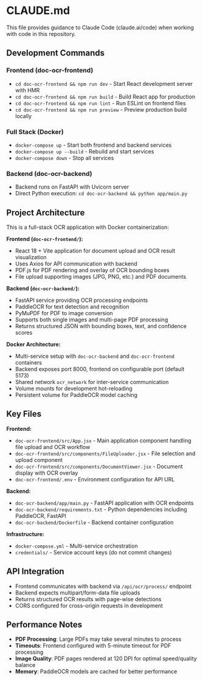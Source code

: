 # CLAUDE.md

This file provides guidance to Claude Code (claude.ai/code) when working with code in this repository.

## Development Commands

### Frontend (doc-ocr-frontend)
- `cd doc-ocr-frontend && npm run dev` - Start React development server with HMR
- `cd doc-ocr-frontend && npm run build` - Build React app for production 
- `cd doc-ocr-frontend && npm run lint` - Run ESLint on frontend files
- `cd doc-ocr-frontend && npm run preview` - Preview production build locally

### Full Stack (Docker)
- `docker-compose up` - Start both frontend and backend services
- `docker-compose up --build` - Rebuild and start services
- `docker-compose down` - Stop all services

### Backend (doc-ocr-backend)
- Backend runs on FastAPI with Uvicorn server
- Direct Python execution: `cd doc-ocr-backend && python app/main.py`

## Project Architecture

This is a full-stack OCR application with Docker containerization:

**Frontend (`doc-ocr-frontend/`):**
- React 18 + Vite application for document upload and OCR result visualization
- Uses Axios for API communication with backend
- PDF.js for PDF rendering and overlay of OCR bounding boxes
- File upload supporting images (JPG, PNG, etc.) and PDF documents

**Backend (`doc-ocr-backend/`):**
- FastAPI service providing OCR processing endpoints
- PaddleOCR for text detection and recognition
- PyMuPDF for PDF to image conversion 
- Supports both single images and multi-page PDF processing
- Returns structured JSON with bounding boxes, text, and confidence scores

**Docker Architecture:**
- Multi-service setup with `doc-ocr-backend` and `doc-ocr-frontend` containers
- Backend exposes port 8000, frontend on configurable port (default 5173)
- Shared network `ocr_network` for inter-service communication
- Volume mounts for development hot-reloading
- Persistent volume for PaddleOCR model caching

## Key Files

**Frontend:**
- `doc-ocr-frontend/src/App.jsx` - Main application component handling file upload and OCR workflow
- `doc-ocr-frontend/src/components/FileUploader.jsx` - File selection and upload component
- `doc-ocr-frontend/src/components/DocumentViewer.jsx` - Document display with OCR overlay
- `doc-ocr-frontend/.env` - Environment configuration for API URL

**Backend:**
- `doc-ocr-backend/app/main.py` - FastAPI application with OCR endpoints
- `doc-ocr-backend/requirements.txt` - Python dependencies including PaddleOCR, FastAPI
- `doc-ocr-backend/Dockerfile` - Backend container configuration

**Infrastructure:**
- `docker-compose.yml` - Multi-service orchestration
- `credentials/` - Service account keys (do not commit changes)

## API Integration

- Frontend communicates with backend via `/api/ocr/process/` endpoint
- Backend expects multipart/form-data file uploads
- Returns structured OCR results with page-wise detections
- CORS configured for cross-origin requests in development

## Performance Notes

- **PDF Processing**: Large PDFs may take several minutes to process
- **Timeouts**: Frontend configured with 5-minute timeout for PDF processing
- **Image Quality**: PDF pages rendered at 120 DPI for optimal speed/quality balance
- **Memory**: PaddleOCR models are cached for better performance